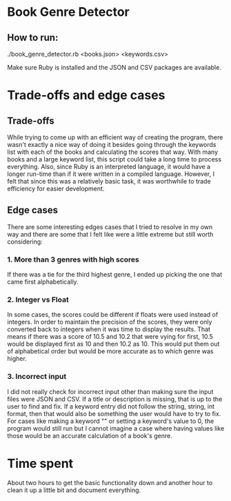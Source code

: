 # Book Genre Detector
## How to run:
./book_genre_detector.rb <books.json> <keywords.csv>

Make sure Ruby is installed and the JSON and CSV packages are available.

# Trade-offs and edge cases
## Trade-offs
While trying to come up with an efficient way of creating the program, there
wasn't exactly a nice way of doing it besides going through the keywords list
with each of the books and calculating the scores that way. With many books and
a large keyword list, this script could take a long time to process everything.
Also, since Ruby is an interpreted language, it would have a longer run-time
than if it were written in a compiled language. However, I felt that since this
was a relatively basic task, it was worthwhile to trade efficiency for easier
development.

## Edge cases
There are some interesting edges cases that I tried to resolve in my own way and
there are some that I felt like were a little extreme but still worth
considering:
### 1. More than 3 genres with high scores
If there was a tie for the third highest genre, I ended up picking the one that
came first alphabetically.
### 2. Integer vs Float
In some cases, the scores could be different if floats were used instead of
integers. In order to maintain the precision of the scores, they were only
converted back to integers when it was time to display the results. That means
if there was a score of 10.5 and 10.2 that were vying for first, 10.5 would
be displayed first as 10 and then 10.2 as 10. This would put them out of
alphabetical order but would be more accurate as to which genre was higher.
### 3. Incorrect input
I did not really check for incorrect input other than making sure the input
files were JSON and CSV. If a title or description is missing, that is up to the
user to find and fix. If a keyword entry did not follow the string, string, int
format, then that would also be something the user would have to try to fix. For
cases like making a keyword "" or setting a keyword's value to 0, the program 
would still run but I cannot imagine a case where having values like those would
be an accurate calculation of a book's genre.

# Time spent
About two hours to get the basic functionality down and another hour to clean it
up a little bit and document everything.

